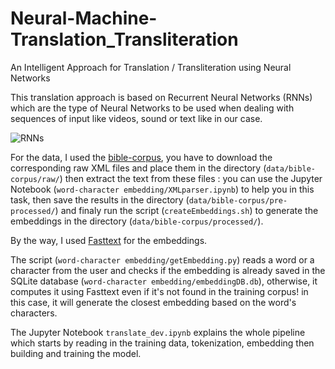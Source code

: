 # Neural-Machine-Translation_Transliteration
An Intelligent Approach for Translation / Transliteration using Neural Networks

This translation approach is based on Recurrent Neural Networks (RNNs) which are the type of Neural Networks to be used when dealing with sequences of input like videos, sound or text like in our case.

![RNNs](https://camo.githubusercontent.com/c847d37b28afbb2cf3c73bb428354308e16f5efc/68747470733a2f2f63646e2d696d616765732d312e6d656469756d2e636f6d2f6d61782f3830302f312a445537373653477231726859655537696c494b5839772e706e67)

For the data, I used the [bible-corpus](http://christos-c.com/bible/), you have to download the corresponding raw XML files and place them in the directory (`data/bible-corpus/raw/`) then extract the text from these files : you can use the Jupyter Notebook (`word-character embedding/XMLparser.ipynb`) to help you in this task, then save the results in the directory (`data/bible-corpus/pre-processed/`) and finaly run the script (`createEmbeddings.sh`) to generate the embeddings in the directory (`data/bible-corpus/processed/`).

By the way, I used [Fasttext](https://fasttext.cc/) for the embeddings.

The script (`word-character embedding/getEmbedding.py`) reads a word or a character from the user and checks if the embedding is already saved in the SQLite database (`word-character embedding/embeddingDB.db`), otherwise, it computes it using Fasttext even if it's not found in the training corpus! in this case, it will generate the closest embedding based on the word's characters.

The Jupyter Notebook `translate_dev.ipynb` explains the whole pipeline which starts by reading in the training data, tokenization, embedding then building and training the model.
